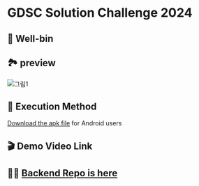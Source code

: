 # GDSC Solution Challenge 2024
## 🌱 Well-bin

## 🏞️ preview
![그림1](https://github.com/gina261/gdscYonsei2024_well-bin/assets/128567376/eb03c665-91eb-4417-84ba-6c60b12ded4f)

## 📱 Execution Method
[Download the apk file](https://drive.google.com/file/d/16dB8PXNlKnymnelD9GSc10bhtyBLIR4F/view?usp=drive_link) for Android users

## 🎬 Demo Video Link

## 🧑‍💻 [Backend Repo is here](https://github.com/hobbychive/WellBin-Backends)
